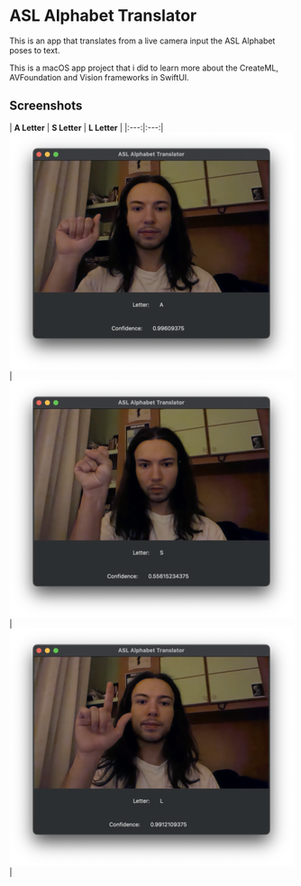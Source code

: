 # ASL Alphabet Translator
This is an app that translates from a live camera input the ASL Alphabet poses to text.

This is a macOS app project that i did to learn more about the CreateML, AVFoundation and Vision frameworks in SwiftUI.

## Screenshots
| **A Letter** | **S Letter** | **L Letter** |
|:---:|:---:|
![A](https://github.com/bilegentile/ASL-Alphabet-Translator/blob/main/screenshots/A_screen.png) | 
![S](https://github.com/bilegentile/ASL-Alphabet-Translator/blob/main/screenshots/S_Letter.png) |
![L](https://github.com/bilegentile/ASL-Alphabet-Translator/blob/main/screenshots/L_screen.png) |

